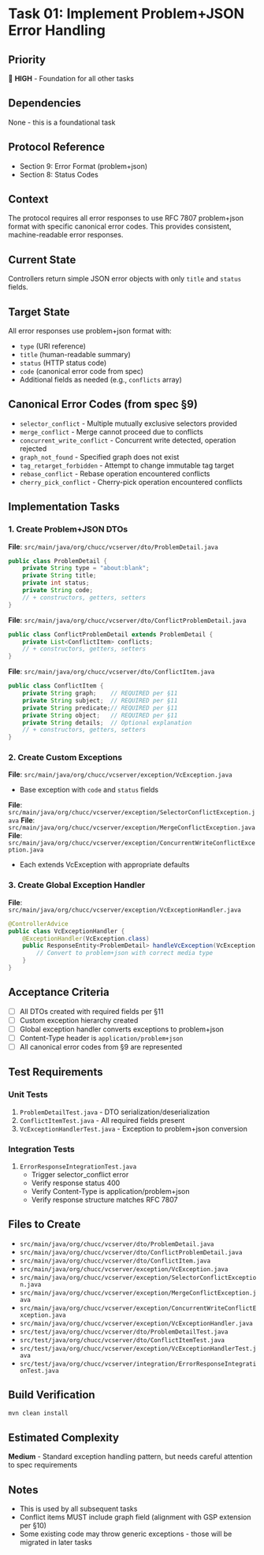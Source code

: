 # Task 01: Implement Problem+JSON Error Handling

## Priority
🔴 **HIGH** - Foundation for all other tasks

## Dependencies
None - this is a foundational task

## Protocol Reference
- Section 9: Error Format (problem+json)
- Section 8: Status Codes

## Context
The protocol requires all error responses to use RFC 7807 problem+json format with specific canonical error codes. This provides consistent, machine-readable error responses.

## Current State
Controllers return simple JSON error objects with only `title` and `status` fields.

## Target State
All error responses use problem+json format with:
- `type` (URI reference)
- `title` (human-readable summary)
- `status` (HTTP status code)
- `code` (canonical error code from spec)
- Additional fields as needed (e.g., `conflicts` array)

## Canonical Error Codes (from spec §9)
- `selector_conflict` - Multiple mutually exclusive selectors provided
- `merge_conflict` - Merge cannot proceed due to conflicts
- `concurrent_write_conflict` - Concurrent write detected, operation rejected
- `graph_not_found` - Specified graph does not exist
- `tag_retarget_forbidden` - Attempt to change immutable tag target
- `rebase_conflict` - Rebase operation encountered conflicts
- `cherry_pick_conflict` - Cherry-pick operation encountered conflicts

## Implementation Tasks

### 1. Create Problem+JSON DTOs
**File**: `src/main/java/org/chucc/vcserver/dto/ProblemDetail.java`
```java
public class ProblemDetail {
    private String type = "about:blank";
    private String title;
    private int status;
    private String code;
    // + constructors, getters, setters
}
```

**File**: `src/main/java/org/chucc/vcserver/dto/ConflictProblemDetail.java`
```java
public class ConflictProblemDetail extends ProblemDetail {
    private List<ConflictItem> conflicts;
    // + constructors, getters, setters
}
```

**File**: `src/main/java/org/chucc/vcserver/dto/ConflictItem.java`
```java
public class ConflictItem {
    private String graph;    // REQUIRED per §11
    private String subject;  // REQUIRED per §11
    private String predicate;// REQUIRED per §11
    private String object;   // REQUIRED per §11
    private String details;  // Optional explanation
    // + constructors, getters, setters
}
```

### 2. Create Custom Exceptions
**File**: `src/main/java/org/chucc/vcserver/exception/VcException.java`
- Base exception with `code` and `status` fields

**File**: `src/main/java/org/chucc/vcserver/exception/SelectorConflictException.java`
**File**: `src/main/java/org/chucc/vcserver/exception/MergeConflictException.java`
**File**: `src/main/java/org/chucc/vcserver/exception/ConcurrentWriteConflictException.java`
- Each extends VcException with appropriate defaults

### 3. Create Global Exception Handler
**File**: `src/main/java/org/chucc/vcserver/exception/VcExceptionHandler.java`
```java
@ControllerAdvice
public class VcExceptionHandler {
    @ExceptionHandler(VcException.class)
    public ResponseEntity<ProblemDetail> handleVcException(VcException ex) {
        // Convert to problem+json with correct media type
    }
}
```

## Acceptance Criteria
- [ ] All DTOs created with required fields per §11
- [ ] Custom exception hierarchy created
- [ ] Global exception handler converts exceptions to problem+json
- [ ] Content-Type header is `application/problem+json`
- [ ] All canonical error codes from §9 are represented

## Test Requirements

### Unit Tests
1. `ProblemDetailTest.java` - DTO serialization/deserialization
2. `ConflictItemTest.java` - All required fields present
3. `VcExceptionHandlerTest.java` - Exception to problem+json conversion

### Integration Tests
1. `ErrorResponseIntegrationTest.java`
   - Trigger selector_conflict error
   - Verify response status 400
   - Verify Content-Type is application/problem+json
   - Verify response structure matches RFC 7807

## Files to Create
- `src/main/java/org/chucc/vcserver/dto/ProblemDetail.java`
- `src/main/java/org/chucc/vcserver/dto/ConflictProblemDetail.java`
- `src/main/java/org/chucc/vcserver/dto/ConflictItem.java`
- `src/main/java/org/chucc/vcserver/exception/VcException.java`
- `src/main/java/org/chucc/vcserver/exception/SelectorConflictException.java`
- `src/main/java/org/chucc/vcserver/exception/MergeConflictException.java`
- `src/main/java/org/chucc/vcserver/exception/ConcurrentWriteConflictException.java`
- `src/main/java/org/chucc/vcserver/exception/VcExceptionHandler.java`
- `src/test/java/org/chucc/vcserver/dto/ProblemDetailTest.java`
- `src/test/java/org/chucc/vcserver/dto/ConflictItemTest.java`
- `src/test/java/org/chucc/vcserver/exception/VcExceptionHandlerTest.java`
- `src/test/java/org/chucc/vcserver/integration/ErrorResponseIntegrationTest.java`

## Build Verification
```bash
mvn clean install
```

## Estimated Complexity
**Medium** - Standard exception handling pattern, but needs careful attention to spec requirements

## Notes
- This is used by all subsequent tasks
- Conflict items MUST include graph field (alignment with GSP extension per §10)
- Some existing code may throw generic exceptions - those will be migrated in later tasks
